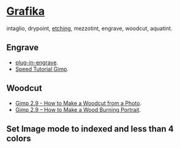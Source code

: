 
# [Grafika](https://lv.wikipedia.org/wiki/Grafika)
intaglio, drypoint, [etching](http://www.paintshopprotutorials.co.uk/html/etching_photo_effect_gimp_.html), mezzotint, engrave, woodcut, aquatint.

## Engrave
* [plug-in-engrave](https://docs.gimp.org/en/plug-in-engrave.html).
* [Speed Tutorial Gimp](https://www.youtube.com/watch?v=zkl4MOWPFD8).

## Woodcut
* [Gimp 2.9 - How to Make a Woodcut from a Photo](https://www.youtube.com/watch?v=15ovBTK5JVU).
* [Gimp 2.9 – How to Make a Wood Burning Portrait](https://www.youtube.com/watch?v=e9MsFAaZD8s).

## Set Image mode to indexed and less than 4 colors
